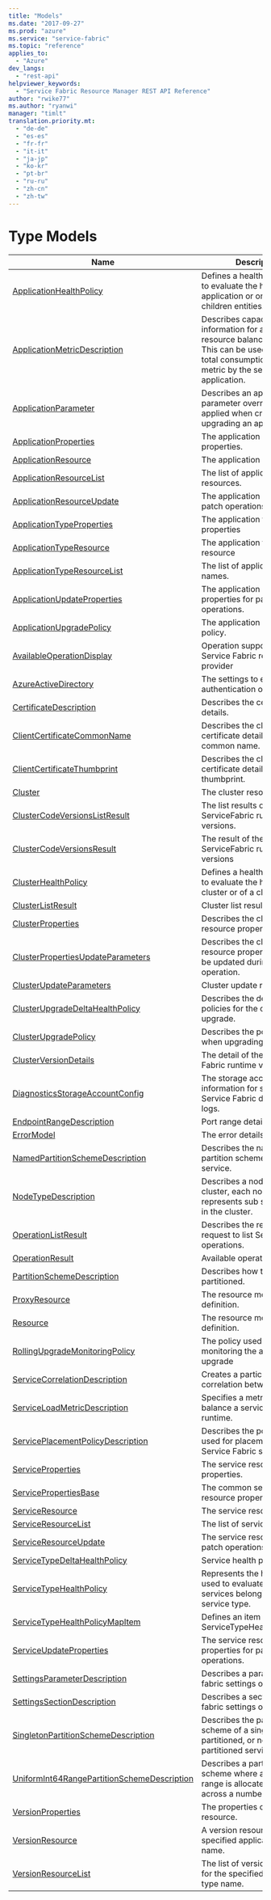 ```yaml
---
title: "Models"
ms.date: "2017-09-27"
ms.prod: "azure"
ms.service: "service-fabric"
ms.topic: "reference"
applies_to: 
  - "Azure"
dev_langs: 
  - "rest-api"
helpviewer_keywords: 
  - "Service Fabric Resource Manager REST API Reference"
author: "rwike77"
ms.author: "ryanwi"
manager: "timlt"
translation.priority.mt: 
  - "de-de"
  - "es-es"
  - "fr-fr"
  - "it-it"
  - "ja-jp"
  - "ko-kr"
  - "pt-br"
  - "ru-ru"
  - "zh-cn"
  - "zh-tw"
---
```

# Type Models


| Name | Description |
| --- | --- |
| [ApplicationHealthPolicy](sfrp-2017-07-01-preview-model-applicationhealthpolicy.md) | Defines a health policy used to evaluate the health of an application or one of its children entities.<br/> |
| [ApplicationMetricDescription](sfrp-2017-07-01-preview-model-applicationmetricdescription.md) | Describes capacity information for a custom resource balancing metric. This can be used to limit the total consumption of this metric by the services of this application.<br/> |
| [ApplicationParameter](sfrp-2017-07-01-preview-model-applicationparameter.md) | Describes an application parameter override to be applied when creating or upgrading an application.<br/> |
| [ApplicationProperties](sfrp-2017-07-01-preview-model-applicationproperties.md) | The application resource properties.<br/> |
| [ApplicationResource](sfrp-2017-07-01-preview-model-applicationresource.md) | The application resource.<br/> |
| [ApplicationResourceList](sfrp-2017-07-01-preview-model-applicationresourcelist.md) | The list of application resources.<br/> |
| [ApplicationResourceUpdate](sfrp-2017-07-01-preview-model-applicationresourceupdate.md) | The application resource for patch operations.<br/> |
| [ApplicationTypeProperties](sfrp-2017-07-01-preview-model-applicationtypeproperties.md) | The application type name properties<br/> |
| [ApplicationTypeResource](sfrp-2017-07-01-preview-model-applicationtyperesource.md) | The application type name resource<br/> |
| [ApplicationTypeResourceList](sfrp-2017-07-01-preview-model-applicationtyperesourcelist.md) | The list of application type names.<br/> |
| [ApplicationUpdateProperties](sfrp-2017-07-01-preview-model-applicationupdateproperties.md) | The application resource properties for patch operations.<br/> |
| [ApplicationUpgradePolicy](sfrp-2017-07-01-preview-model-applicationupgradepolicy.md) | The application upgrade policy.<br/> |
| [AvailableOperationDisplay](sfrp-2017-07-01-preview-model-availableoperationdisplay.md) | Operation supported by Service Fabric resource provider<br/> |
| [AzureActiveDirectory](sfrp-2017-07-01-preview-model-azureactivedirectory.md) | The settings to enable AAD authentication on the cluster.<br/> |
| [CertificateDescription](sfrp-2017-07-01-preview-model-certificatedescription.md) | Describes the certificate details.<br/> |
| [ClientCertificateCommonName](sfrp-2017-07-01-preview-model-clientcertificatecommonname.md) | Describes the client certificate details using common name.<br/> |
| [ClientCertificateThumbprint](sfrp-2017-07-01-preview-model-clientcertificatethumbprint.md) | Describes the client certificate details using thumbprint.<br/> |
| [Cluster](sfrp-2017-07-01-preview-model-cluster.md) | The cluster resource<br/> |
| [ClusterCodeVersionsListResult](sfrp-2017-07-01-preview-model-clustercodeversionslistresult.md) | The list results of the ServiceFabric runtime versions.<br/> |
| [ClusterCodeVersionsResult](sfrp-2017-07-01-preview-model-clustercodeversionsresult.md) | The result of the ServiceFabric runtime versions<br/> |
| [ClusterHealthPolicy](sfrp-2017-07-01-preview-model-clusterhealthpolicy.md) | Defines a health policy used to evaluate the health of the cluster or of a cluster node.<br/> |
| [ClusterListResult](sfrp-2017-07-01-preview-model-clusterlistresult.md) | Cluster list results<br/> |
| [ClusterProperties](sfrp-2017-07-01-preview-model-clusterproperties.md) | Describes the cluster resource properties.<br/> |
| [ClusterPropertiesUpdateParameters](sfrp-2017-07-01-preview-model-clusterpropertiesupdateparameters.md) | Describes the cluster resource properties that can be updated during PATCH operation.<br/> |
| [ClusterUpdateParameters](sfrp-2017-07-01-preview-model-clusterupdateparameters.md) | Cluster update request<br/> |
| [ClusterUpgradeDeltaHealthPolicy](sfrp-2017-07-01-preview-model-clusterupgradedeltahealthpolicy.md) | Describes the delta health policies for the cluster upgrade.<br/> |
| [ClusterUpgradePolicy](sfrp-2017-07-01-preview-model-clusterupgradepolicy.md) | Describes the policy used when upgrading the cluster.<br/> |
| [ClusterVersionDetails](sfrp-2017-07-01-preview-model-clusterversiondetails.md) | The detail of the Service Fabric runtime version result<br/> |
| [DiagnosticsStorageAccountConfig](sfrp-2017-07-01-preview-model-diagnosticsstorageaccountconfig.md) | The storage account information for storing Service Fabric diagnostic logs.<br/> |
| [EndpointRangeDescription](sfrp-2017-07-01-preview-model-endpointrangedescription.md) | Port range details<br/> |
| [ErrorModel](sfrp-2017-07-01-preview-model-errormodel.md) | The error details.<br/> |
| [NamedPartitionSchemeDescription](sfrp-2017-07-01-preview-model-namedpartitionschemedescription.md) | Describes the named partition scheme of the service.<br/> |
| [NodeTypeDescription](sfrp-2017-07-01-preview-model-nodetypedescription.md) | Describes a node type in the cluster, each node type represents sub set of nodes in the cluster.<br/> |
| [OperationListResult](sfrp-2017-07-01-preview-model-operationlistresult.md) | Describes the result of the request to list Service Fabric operations.<br/> |
| [OperationResult](sfrp-2017-07-01-preview-model-operationresult.md) | Available operation list result<br/> |
| [PartitionSchemeDescription](sfrp-2017-07-01-preview-model-partitionschemedescription.md) | Describes how the service is partitioned.<br/> |
| [ProxyResource](sfrp-2017-07-01-preview-model-proxyresource.md) | The resource model definition.<br/> |
| [Resource](sfrp-2017-07-01-preview-model-resource.md) | The resource model definition.<br/> |
| [RollingUpgradeMonitoringPolicy](sfrp-2017-07-01-preview-model-rollingupgrademonitoringpolicy.md) | The policy used for monitoring the application upgrade<br/> |
| [ServiceCorrelationDescription](sfrp-2017-07-01-preview-model-servicecorrelationdescription.md) | Creates a particular correlation between services.<br/> |
| [ServiceLoadMetricDescription](sfrp-2017-07-01-preview-model-serviceloadmetricdescription.md) | Specifies a metric to load balance a service during runtime.<br/> |
| [ServicePlacementPolicyDescription](sfrp-2017-07-01-preview-model-serviceplacementpolicydescription.md) | Describes the policy to be used for placement of a Service Fabric service.<br/> |
| [ServiceProperties](sfrp-2017-07-01-preview-model-serviceproperties.md) | The service resource properties.<br/> |
| [ServicePropertiesBase](sfrp-2017-07-01-preview-model-servicepropertiesbase.md) | The common service resource properties.<br/> |
| [ServiceResource](sfrp-2017-07-01-preview-model-serviceresource.md) | The service resource.<br/> |
| [ServiceResourceList](sfrp-2017-07-01-preview-model-serviceresourcelist.md) | The list of service resources.<br/> |
| [ServiceResourceUpdate](sfrp-2017-07-01-preview-model-serviceresourceupdate.md) | The service resource for patch operations.<br/> |
| [ServiceTypeDeltaHealthPolicy](sfrp-2017-07-01-preview-model-servicetypedeltahealthpolicy.md) | Service health policy<br/> |
| [ServiceTypeHealthPolicy](sfrp-2017-07-01-preview-model-servicetypehealthpolicy.md) | Represents the health policy used to evaluate the health of services belonging to a service type.<br/> |
| [ServiceTypeHealthPolicyMapItem](sfrp-2017-07-01-preview-model-servicetypehealthpolicymapitem.md) | Defines an item in ServiceTypeHealthPolicyMap.<br/> |
| [ServiceUpdateProperties](sfrp-2017-07-01-preview-model-serviceupdateproperties.md) | The service resource properties for patch operations.<br/> |
| [SettingsParameterDescription](sfrp-2017-07-01-preview-model-settingsparameterdescription.md) | Describes a parameter in fabric settings of the cluster.<br/> |
| [SettingsSectionDescription](sfrp-2017-07-01-preview-model-settingssectiondescription.md) | Describes a section in the fabric settings of the cluster.<br/> |
| [SingletonPartitionSchemeDescription](sfrp-2017-07-01-preview-model-singletonpartitionschemedescription.md) | Describes the partition scheme of a singleton-partitioned, or non-partitioned service.<br/> |
| [UniformInt64RangePartitionSchemeDescription](sfrp-2017-07-01-preview-model-uniformint64rangepartitionschemedescription.md) | Describes a partitioning scheme where an integer range is allocated evenly across a number of partitions.<br/> |
| [VersionProperties](sfrp-2017-07-01-preview-model-versionproperties.md) | The properties of the version resource.<br/> |
| [VersionResource](sfrp-2017-07-01-preview-model-versionresource.md) | A version resource for the specified application type name.<br/> |
| [VersionResourceList](sfrp-2017-07-01-preview-model-versionresourcelist.md) | The list of version resources for the specified application type name.<br/> |
